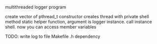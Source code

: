 multithreaded logger program

create vector of pthread_t 
constructor creates thread with private shell method
    static helper function, argument is logger instance.
    call instance shell. now you can access member variables


TODO:
write log to file
Makefile .h dependency
